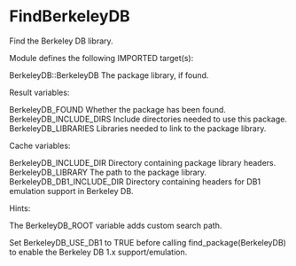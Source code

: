 # FindBerkeleyDB

Find the Berkeley DB library.

Module defines the following IMPORTED target(s):

  BerkeleyDB::BerkeleyDB
    The package library, if found.

Result variables:

  BerkeleyDB_FOUND
    Whether the package has been found.
  BerkeleyDB_INCLUDE_DIRS
    Include directories needed to use this package.
  BerkeleyDB_LIBRARIES
    Libraries needed to link to the package library.

Cache variables:

  BerkeleyDB_INCLUDE_DIR
    Directory containing package library headers.
  BerkeleyDB_LIBRARY
    The path to the package library.
  BerkeleyDB_DB1_INCLUDE_DIR
    Directory containing headers for DB1 emulation support in Berkeley DB.

Hints:

  The BerkeleyDB_ROOT variable adds custom search path.

  Set BerkeleyDB_USE_DB1 to TRUE before calling find_package(BerkeleyDB) to
  enable the Berkeley DB 1.x support/emulation.
